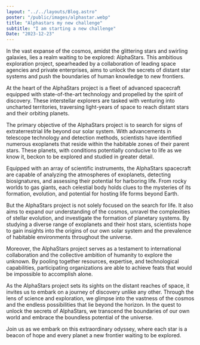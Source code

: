```yaml
---
layout: "../../layouts/Blog.astro"
poster: "/public/images/alphastar.webp"
title: "Alphastars my new challenge"
subtitle: "I am starting a new challenge"
Date: "2023-12-23"
---
```


In the vast expanse of the cosmos, amidst the glittering stars and swirling galaxies, lies a realm waiting to be explored: AlphaStars. This ambitious exploration project, spearheaded by a collaboration of leading space agencies and private enterprises, aims to unlock the secrets of distant star systems and push the boundaries of human knowledge to new frontiers.

At the heart of the AlphaStars project is a fleet of advanced spacecraft equipped with state-of-the-art technology and propelled by the spirit of discovery. These interstellar explorers are tasked with venturing into uncharted territories, traversing light-years of space to reach distant stars and their orbiting planets.

The primary objective of the AlphaStars project is to search for signs of extraterrestrial life beyond our solar system. With advancements in telescope technology and detection methods, scientists have identified numerous exoplanets that reside within the habitable zones of their parent stars. These planets, with conditions potentially conducive to life as we know it, beckon to be explored and studied in greater detail.

Equipped with an array of scientific instruments, the AlphaStars spacecraft are capable of analyzing the atmospheres of exoplanets, detecting biosignatures, and assessing their potential for harboring life. From rocky worlds to gas giants, each celestial body holds clues to the mysteries of its formation, evolution, and potential for hosting life forms beyond Earth.

But the AlphaStars project is not solely focused on the search for life. It also aims to expand our understanding of the cosmos, unravel the complexities of stellar evolution, and investigate the formation of planetary systems. By studying a diverse range of exoplanets and their host stars, scientists hope to gain insights into the origins of our own solar system and the prevalence of habitable environments throughout the universe.

Moreover, the AlphaStars project serves as a testament to international collaboration and the collective ambition of humanity to explore the unknown. By pooling together resources, expertise, and technological capabilities, participating organizations are able to achieve feats that would be impossible to accomplish alone.

As the AlphaStars project sets its sights on the distant reaches of space, it invites us to embark on a journey of discovery unlike any other. Through the lens of science and exploration, we glimpse into the vastness of the cosmos and the endless possibilities that lie beyond the horizon. In the quest to unlock the secrets of AlphaStars, we transcend the boundaries of our own world and embrace the boundless potential of the universe.

Join us as we embark on this extraordinary odyssey, where each star is a beacon of hope and every planet a new frontier waiting to be explored.
